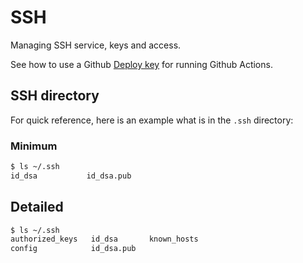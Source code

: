 # SSH

Managing SSH service, keys and access.

See how to use a Github [Deploy key](/recipes/ci-cd/github-actions/tokens/deploy-key.md) for running Github Actions.


## SSH directory

For quick reference, here is an example what is in the `.ssh` directory:

### Minimum

```sh
$ ls ~/.ssh
id_dsa           id_dsa.pub
```

## Detailed

```sh
$ ls ~/.ssh
authorized_keys   id_dsa       known_hosts
config            id_dsa.pub
```
